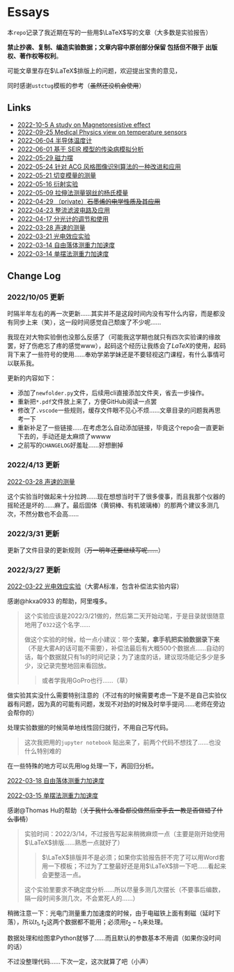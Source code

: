 # Essays

本`repo`记录了我近期在写的一些用$\LaTeX$写的文章（大多数是实验报告）

**禁止抄袭、复制、编造实验数据；文章内容中原创部分保留 包括但不限于 出版权、著作权等权利**。

可能文章里存在$\LaTeX$排版上的问题，欢迎提出宝贵的意见，

同时感谢`ustctug`模板的参考（~~虽然还没机会使用~~）

## Links

* [2022-10-5 A study on Magnetoresistive effect](./13159f/main.pdf)
* [2022-09-25 Medical Physics view on temperature sensors](./6d4ea8/main.pdf)
* [2022-06-04 半导体温度计](./b6fe0c/main.pdf)
* [2022-06-01 基于 SEIR 模型的传染病模拟分析](./c0511f/main.pdf)
* [2022-05-29 磁力摆](./f33ea2/main.pdf)
* [2022-05-24 针对 ACG 风格图像识别算法的一种改进和应用](./8205e2/main.pdf)
* [2022-05-21 切变模量的测量](./631f07/main.pdf)
* [2022-05-16 衍射实验](./8b7dcb/main.pdf)
* [2022-05-09 拉伸法测量钢丝的杨氏模量](./3bb37f/main.pdf)
* [2022-04-29 （private）~~石墨烯的电学性质及其应用~~](./095998/main.pdf)
* [2022-04-23 整流滤波电路及应用](./89e0dc/main.pdf)
* [2022-04-17 分光计的调节和使用](./47a54b/main.pdf)
* [2022-03-28 声速的测量](./a81fd6/main.pdf)
* [2022-03-21 光电效应实验](./0f7b67/main.pdf)
* [2022-03-14 自由落体测重力加速度](./70be0b/main.pdf)
* [2022-03-14 单摆法测重力加速度](./4ed5e0/main.pdf)

## Change Log

### 2022/10/05 更新

时隔半年左右的再一次更新……其实并不是这段时间内没有写什么内容，而是都没有同步上来（笑），这一段时间感觉自己颓废了不少呢……

我现在对大物实验倒也没那么反感了（可能我这学期也就只有四次实验课的缘故罢，好了伤疤忘了疼的感觉www），起码这个经历让我练会了$LaTeX$的使用，起码背下来了一些符号的使用……奉劝学弟学妹还是不要轻视这门课程，有什么事情可以联系我。

更新的内容如下：

* 添加了`newfolder.py`文件，后续用cli直接添加文件夹，省去一步操作。
* 重新把`*.pdf`文件放上来了，方便GitHub阅读一点罢
* 修改了`.vscode`一些规则，缓存文件眼不见心不烦……文章目录的问题我再思考一下
* 重新补足了一些链接……在考虑怎么自动添加链接，毕竟这个repo会一直更新下去的，手动还是太麻烦了wwww
* 之前写的`CHANGELOG`好羞耻……好想删掉

### 2022/4/13 更新

[2022-03-28 声速的测量](./a81fd6)

这个实验当时做起来十分拉跨……现在想想当时干了很多傻事，而且我那个仪器的摇轮还是坏的……麻了。最后固体（黄铜棒、有机玻璃棒）的那两个建议多测几次，不然分数也不会高……

### 2022/3/31 更新

更新了文件目录的更新规则（~~万一明年还要继续写呢……~~）

### 2022/3/27 更新

[2022-03-22 光电效应实验](./0f7b67)（大雾A标准，包含补偿法实验内容）

感谢@hkxa0933 的帮助，阿里嘎多。

 > 这个实验应该是2022/3/21做的，然后第二天开始动笔，于是目录就很随意地用了`0322`这个名字……
 >
 > 做这个实验的时候，给一点小建议：带个**支架，拿手机把实验数据录下来**（不是大雾A的话可能不需要），补偿法最后有大概500个数据点……自动的话，每个数据就只有1s的时间记录；为了速度的话，建议现场能记多少是多少，没记录完整地回来看回放。
 >
 > > 或者学我用GoPro也行……（草）

做实验其实没什么需要特别注意的（不过有的时候需要考虑一下是不是自己实验仪器有问题，因为真的可能有问题，发现不对劲的时候及时举手提问……老师在旁边会帮你的）

处理实验数据的时候简单地线性回归就行，不用自己写代码。

> 这次我把用的`jupyter notebook` 贴出来了，前两个代码不想找了……也没什么特别难的

在一些特殊的地方可以先用$\log$处理一下，再回归分析。

[2022-03-18 自由落体测重力加速度](./70be0b)

[2022-03-15 单摆法测重力加速度](./4ed5e0)

感谢@Thomas Hu的帮助（~~关于我什么准备都没做然后空手去一教是否做错了什么事情~~）

> 实验时间：2022/3/14，不过报告写起来稍微麻烦一点（主要是刚开始使用$\LaTeX$排版……熟悉一点就好了）
>
> > $\LaTeX$排版并不是必须；如果你实验报告肝不完了可以用Word套用一下模板；不过为了工整最好还是用$\LaTeX$排一下吧……看起来会更整洁一点。  
>
> 这个实验里要求不确定度分析……所以尽量多测几次摆长（不要事后编数，隔一段时间多测几次，不会累死人的……）

稍微注意一下：光电门测量重力加速度的时候，由于电磁铁上面有剩磁（延时下落），所以$t_1,t_2$这两个数据都不能用；必须用$t_2-t_1$来处理。

数据处理和绘图拿Python就够了……而且默认的参数基本不用调（如果你没时间的话）

不过没整理代码……下次一定，这次就算了吧（小声）
